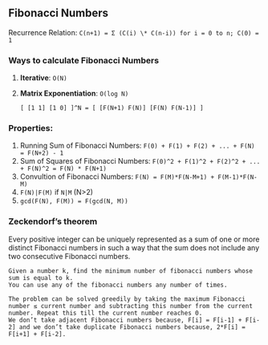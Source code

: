 ## Fibonacci Numbers

Recurrence Relation: `C(n+1) = Σ (C(i) \* C(n-i)) for i = 0 to n; C(0) = 1`

### Ways to calculate Fibonacci Numbers

1. **Iterative**: `O(N)`
2. **Matrix Exponentiation**: `O(log N)`

   ```
   [ [1 1] [1 0] ]^N = [ [F(N+1) F(N)] [F(N) F(N-1)] ]
   ```

### Properties:

1. Running Sum of Fibonacci Numbers: `F(0) + F(1) + F(2) + ... + F(N) = F(N+2) - 1`
2. Sum of Squares of Fibonacci Numbers: `F(0)^2 + F(1)^2 + F(2)^2 + ... + F(N)^2 = F(N) * F(N+1)`
3. Convultion of Fibonacci Numbers: `F(N) = F(M)*F(N-M+1) + F(M-1)*F(N-M)`
4. `F(N)|F(M)` if `N|M` (N>2)
5. `gcd(F(N), F(M)) = F(gcd(N, M))`

### Zeckendorf’s theorem

Every positive integer can be uniquely represented as a sum of one or more distinct Fibonacci numbers in such a way that the sum does not include any two consecutive Fibonacci numbers.

```
Given a number k, find the minimum number of fibonacci numbers whose sum is equal to k.
You can use any of the fibonacci numbers any number of times.

The problem can be solved greedily by taking the maximum Fibonacci number ≤ current number and subtracting this number from the current number. Repeat this till the current number reaches 0.
We don’t take adjacent Fibonacci numbers because, F[i] = F[i-1] + F[i-2] and we don’t take duplicate Fibonacci numbers because, 2*F[i] = F[i+1] + F[i-2].
```
